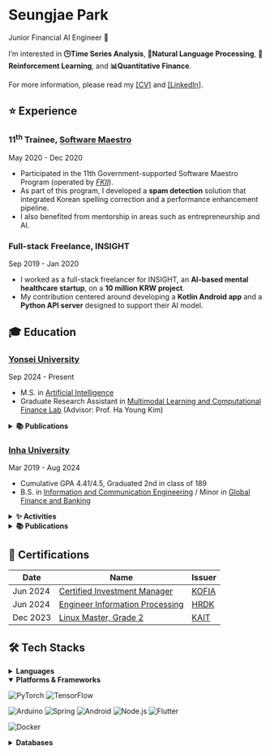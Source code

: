 # Seungjae Park

Junior Financial AI Engineer 🌱

I’m interested in **🕒Time Series Analysis**, **📖Natural Language Processing**, **🤖Reinforcement Learning**, and **📊Quantitative Finance**.

For more information, please read my [[CV]](https://Astro36.github.io/Astro36/CV_Park.pdf) and [[LinkedIn]](https://www.linkedin.com/in/seungjae-park/).

## ⭐ Experience

### 11<sup>th</sup> Trainee, [Software Maestro](https://www.swmaestro.org/sw/main/main.do)

May 2020 - Dec 2020

- Participated in the 11th Government-supported Software Maestro Program (operated by _[FKII](https://www.fkii.org/)_).
- As part of this program, I developed a **spam detection** solution that integrated Korean spelling correction and a performance enhancement pipeline.
- I also benefited from mentorship in areas such as entrepreneurship and AI.

### Full-stack Freelance, INSIGHT

Sep 2019 - Jan 2020

- I worked as a full-stack freelancer for INSIGHT, an **AI-based mental healthcare startup**, on a **10 million KRW project**.
- My contribution centered around developing a **Kotlin Android app** and a **Python API server** designed to support their AI model.

## 🎓 Education

### [Yonsei University](http://www.yonsei.ac.kr/)

Sep 2024 - Present

- M.S. in [Artificial Intelligence](https://ai.yonsei.ac.kr/)
- Graduate Research Assistant in [Multimodal Learning and Computational Finance Lab](https://sites.google.com/view/mlcf/) (Advisor: Prof. Ha Young Kim)

<details>
<summary><b>📚 Publications</b></summary>
<br>

1. **Seungjae Park**, Hyukjae Kwon, Kisu Lee, Won-Yong Shin and Ha Young Kim, "[Multivariate Time Series Forecasting Reflecting Dynamic Variate Similarity and Temporal Information](https://www.dbpia.co.kr/journal/articleDetail?nodeId=NODE12132098)," in _Proceedings of the Symposium of the Korean Institute of Communications and Information Sciences_, vol. 86, Gangwon, South Korea, Feb. 2025, pp. 516-517.<br>🏷️ <kbd>Time Series Forecasting</kbd>
  
</details>

### [Inha University](http://www.inha.ac.kr/)

Mar 2019 - Aug 2024

- Cumulative GPA 4.41/4.5, Graduated 2nd in class of 189
- B.S. in [Information and Communication Engineering](https://ice.inha.ac.kr/ice/index.do) / Minor in [Global Finance and Banking](https://gfiba.inha.ac.kr/gfiba/index.do)

<details>
<summary><b>✨ Activities</b></summary>
<br>

| Date | Activity | Desciption |
| --- | --- | --- |
| Sep 2023 - Dec 2023 | [2023 Data Creator Camp](https://kbig.kr/portal/kbig/keybiz/creatorcamp/info.page) | _Big Data Training Hackathon: Food Image Classification Challenge, hosted by the [K­-ICT Big Data Center](https://kbig.kr/)_, **[Excellence Award]** |
| Mar 2023 - Jun 2024 | [‌Blue Chip Mutual Fund](https://inhabluechip.com/) | _Financial Market Research & Stock Investment Institute, Inha Univ._<br>• **Research Team Leader & Fund Manager**(Jan 2024 - Jun 2024), **[[Maximum managed assets](https://fund.inhabluechip.com/): 40M KRW]**<br>• Presented at in-house company analysis seminars, with recordings available on [YouTube](https://www.youtube.com/@bluechipmutualfund7790).<br>• Published a company analysis report and news articles in [Incheon Ilbo](https://www.incheonilbo.com/news/articleList.html?sc_sub_section_code=S2N28). |
| Mar 2019 - Aug 2024 | [int i](https://int-i.github.io/) | _Programming Study Group in Department of Information and Communication Engineering, Inha Univ._<br>• **Group Leader**(Jul 2023 - Mar 2024)<br>• Authored blog posts about programming for over 4 years, **[Total blog views: 240K, Monthly: 9K]** |
  
</details>

<details>
<summary><b>📚 Publications</b></summary>
  
##### AI/CS

1. **Seungjae Park** and Daeyoung Park, "[A Novel Stock Screening Approach using Large Language Models and Correlation-Aware Retrieval](https://eee.inha.ac.kr/bbs/eee/3919/122977/download.do)," presented at the _Capstone Design in ICT (Capstone Project)_, Inha Univ., Incheon, South Korea, Jun. 2024.<br>🏷️ <kbd>Large Language Model</kbd> <kbd>Information Retrieval</kbd> <kbd>Portfolio Optimization</kbd>
1. **Seungjae Park** et al., _[int i Study Blog](https://int-i.github.io/)_, Jan. 2020 - Mar. 2024.<br>🏷️ <kbd>Learning Blog</kbd> <kbd>Computer Science</kbd> <kbd>Quantitative Finance</kbd>

##### Business News

1. **Seungjae Park**, "[[특징주] ESR켄달스퀘어리츠(365550), 국내 최대 물류 전문 리츠…18개 센터 기초자산](https://www.incheonilbo.com/news/articleView.html?idxno=1230557)," _Incheon Ilbo_, Jan. 2024.
1. **Seungjae Park**, "[[특징주] 한국항공우주(047810), 위성 넘어 우주로…하늘길 기술 역량 확장](https://www.incheonilbo.com/news/articleView.html?idxno=1216780)," _Incheon Ilbo_, Oct. 2023.

</details>

## 📑 Certifications

| Date | Name | Issuer |
| --- | --- | --- |
| Jun 2024 | [Certified Investment Manager](https://license.kofia.or.kr/examInfo/examInfo.do) | [KOFIA](https://www.kofia.or.kr/) |
| Jun 2024 | [Engineer Information Processing](https://www.q-net.or.kr/crf005.do?id=crf00503&jmCd=1320) | [HRDK](https://www.hrdkorea.or.kr/) |
| Dec 2023 | [Linux Master, Grade 2](https://www.pqi.or.kr/inf/qul/infQulBasDetail.do?qulId=433) | [KAIT](https://www.ihd.or.kr/) |

## 🛠 Tech Stacks

<details>
<summary><b>Languages</b></summary>

![Python](https://img.shields.io/badge/Python-3776AB?style=flat-square&logo=python&logoColor=white)
![C++](https://img.shields.io/badge/C++-00599C?style=flat-square&logo=c%2B%2B&logoColor=white)
![Java](https://img.shields.io/badge/Java-ED8B00?style=flat-square&logo=openjdk&logoColor=white)
![Kotlin](https://img.shields.io/badge/Kotlin-7F52FF?style=flat-square&logo=kotlin&logoColor=white)
![JavaScript](https://img.shields.io/badge/JavaScript-F7DF1E?style=flat-square&logo=javascript&logoColor=black)
![TypeScript](https://img.shields.io/badge/TypeScript-3178C6?style=flat-square&logo=typescript&logoColor=white)
![Rust](https://img.shields.io/badge/Rust-000000?style=flat-square&logo=rust&logoColor=white)
![Dart](https://img.shields.io/badge/Dart-0175C2?style=flat-square&logo=dart&logoColor=white)

</details>

<details open>
<summary><b>Platforms & Frameworks</b></summary>

![PyTorch](https://img.shields.io/badge/PyTorch-EE4C2C?style=flat-square&logo=pytorch&logoColor=white)
![TensorFlow](https://img.shields.io/badge/TensorFlow-FF6F00?style=flat-square&logo=tensorflow&logoColor=white)

![Arduino](https://img.shields.io/badge/Arduino-00878F?style=flat-square&logo=arduino&logoColor=white)
![Spring](https://img.shields.io/badge/Spring-6DB33F?style=flat-square&logo=spring&logoColor=white)
![Android](https://img.shields.io/badge/Android-3DDC84?style=flat-square&logo=android&logoColor=white)
![Node.js](https://img.shields.io/badge/Node.js-339933?style=flat-square&logo=node.js&logoColor=white)
![Flutter](https://img.shields.io/badge/Flutter-02569B?style=flat-square&logo=flutter&logoColor=white)

![Docker](https://img.shields.io/badge/Docker-2496ED?style=flat-square&logo=docker&logoColor=white)

</details>

<details>
<summary><b>Databases</b></summary>

![MySQL](https://img.shields.io/badge/MySQL-4479A1?style=flat-square&logo=mysql&logoColor=white)
![PostgreSQL](https://img.shields.io/badge/PostgreSQL-4169E1?style=flat-square&logo=postgresql&logoColor=white)

</details>
